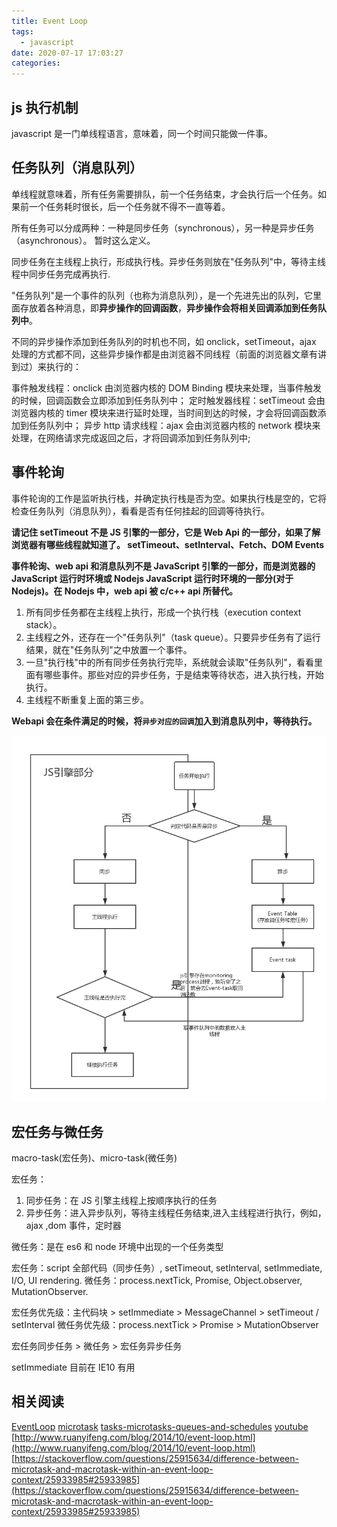 ```yaml
---
title: Event Loop
tags:
  - javascript
date: 2020-07-17 17:03:27
categories:
---
```


## js 执行机制

javascript 是一门单线程语言，意味着，同一个时间只能做一件事。

## 任务队列（消息队列）

单线程就意味着，所有任务需要排队，前一个任务结束，才会执行后一个任务。如果前一个任务耗时很长，后一个任务就不得不一直等着。

所有任务可以分成两种：一种是同步任务（synchronous），另一种是异步任务（asynchronous）。 暂时这么定义。

同步任务在主线程上执行，形成执行栈。异步任务则放在"任务队列"中，等待主线程中同步任务完成再执行.

"任务队列"是一个事件的队列（也称为消息队列），是一个先进先出的队列，它里面存放着各种消息，即**异步操作的回调函数**，**异步操作会将相关回调添加到任务队列中**。

不同的异步操作添加到任务队列的时机也不同，如 onclick，setTimeout，ajax 处理的方式都不同，这些异步操作都是由浏览器不同线程（前面的浏览器文章有讲到过）来执行的：

事件触发线程：onclick 由浏览器内核的 DOM Binding 模块来处理，当事件触发的时候，回调函数会立即添加到任务队列中；
定时触发器线程：setTimeout 会由浏览器内核的 timer 模块来进行延时处理，当时间到达的时候，才会将回调函数添加到任务队列中；
异步 http 请求线程：ajax 会由浏览器内核的 network 模块来处理，在网络请求完成返回之后，才将回调添加到任务队列中;

## 事件轮询

事件轮询的工作是监听执行栈，并确定执行栈是否为空。如果执行栈是空的，它将检查任务队列（消息队列），看看是否有任何挂起的回调等待执行。

**请记住 setTimeout 不是 JS 引擎的一部分，它是 Web Api 的一部分，如果了解浏览器有哪些线程就知道了。 setTimeout、setInterval、Fetch、DOM Events**

**事件轮询、web api 和消息队列不是 JavaScript 引擎的一部分，而是浏览器的 JavaScript 运行时环境或 Nodejs JavaScript 运行时环境的一部分(对于 Nodejs)。在 Nodejs 中，web api 被 c/c++ api 所替代。**

<!-- 1. JS 引擎线程会维护一个执行栈，同步代码会依次加入到执行栈中依次执行并出栈。
2. JS 引擎线程遇到异步函数，会将异步函数交给相应的 Webapi，而继续执行后面的任务。
3. Webapi 会在条件满足的时候，将`异步对应的回调`加入到消息队列中，等待执行。
4. 执行栈为空时，JS 引擎线程会去取消息队列中的回调函数（如果有的话），并加入到执行栈中执行。
5. 完成后出栈，执行栈再次为空，重复上面的操作，这就是事件循环(event loop)机制。 -->

1. 所有同步任务都在主线程上执行，形成一个执行栈（execution context stack）。
2. 主线程之外，还存在一个"任务队列"（task queue）。只要异步任务有了运行结果，就在"任务队列"之中放置一个事件。
3. 一旦"执行栈"中的所有同步任务执行完毕，系统就会读取"任务队列"，看看里面有哪些事件。那些对应的异步任务，于是结束等待状态，进入执行栈，开始执行。
4. 主线程不断重复上面的第三步。

**Webapi 会在条件满足的时候，将`异步对应的回调`加入到消息队列中，等待执行。**

![](/images/eventLoop.webp)

## 宏任务与微任务

macro-task(宏任务)、micro-task(微任务)

宏任务：

1. 同步任务：在 JS 引擎主线程上按顺序执行的任务
2. 异步任务：进入异步队列，等待主线程任务结束,进入主线程进行执行，例如，ajax ,dom 事件，定时器

微任务：是在 es6 和 node 环境中出现的一个任务类型

<!-- 现在标准称呼可以认为是 tasks 和 jobs -->

宏任务：script 全部代码（同步任务）, setTimeout, setInterval, setImmediate, I/O, UI rendering.
微任务：process.nextTick, Promise, Object.observer, MutationObserver.

宏任务优先级：主代码块 > setImmediate > MessageChannel > setTimeout / setInterval
微任务优先级：process.nextTick > Promise > MutationObserver

宏任务同步任务 > 微任务 > 宏任务异步任务

setImmediate 目前在 IE10 有用

<!--
除了广义的同步任务和异步任务，其实对异步任务还有更细致的划分
macro-task(宏任务)和 microtask（微任务）属于对异步任务的分类，不同的 API 注册的异步任务会依次进入自身对应的队列中，然后等待 Event Loop 将它们依次压入执行栈中执行。
微任务和宏任务皆为异步任务，但是他们将进入两个不同的异步队列里，而且微任务队列的优先级比宏任务的优先级要高。 -->

<!-- 我理解的 eventloop:
在 JS 引擎主线程执行过程中：

1. 首先执行宏任务的同步任务，在主线程上形成一个执行栈；
2. 当执行栈中的函数调用到一些异步执行的 API （例如异步 Ajax，DOM 事件，setTimeout 等 API），则会开启对应的线程（ Http 异步请求线程，事件触发线程和定时器触发线程）进行监控和控制
3. 当异步任务的事件满足触发条件时，对应的线程则会把该事件的处理函数推进任务队列( task queue )中，等待主线程读取执行
4. 当 JS 引擎主线程上的任务执行完毕，则会读取任务队列中的事件，将任务队列中的事件任务推进主线程中，按任务队列顺序执行
5. 当 JS 引擎主线程上的任务执行完毕后，则会再次读取任务队列中的事件任务，如此循环，这就是事件循环（ Event Loop ）的过程 -->

<!-- ## setTimeout

**setTimeout(fn,0)的含义是，指定某个任务在主线程最早可得的空闲时间执行，也就是说，尽可能早得执行。它在"任务队列"的尾部添加一个事件，因此要等到同步任务和"任务队列"现有的事件都处理完，才会得到执行。**

HTML5 标准规定了 setTimeout()的第二个参数的最小值（最短间隔），不得低于 4 毫秒，如果低于这个值，就会自动增加。在此之前，老版本的浏览器都将最短间隔设为 10 毫秒。另外，对于那些 DOM 的变动（尤其是涉及页面重新渲染的部分），通常不会立即执行，而是每 16 毫秒执行一次。这时使用 requestAnimationFrame()的效果要好于 setTimeout()。

需要注意的是，setTimeout()只是将事件插入了"任务队列"，必须等到当前代码（执行栈）执行完，主线程才会去执行它指定的回调函数。要是当前代码耗时很长，有可能要等很久，所以并没有办法保证，回调函数一定会在 setTimeout()指定的时间执行。 -->

## 相关阅读

[EventLoop](https://javascript.info/event-loop)
[microtask](https://javascript.info/microtask-queue)
[tasks-microtasks-queues-and-schedules](https://jakearchibald.com/2015/tasks-microtasks-queues-and-schedules/)
[youtube](https://www.youtube.com/watch?v=8aGhZQkoFbQ)
[http://www.ruanyifeng.com/blog/2014/10/event-loop.html](http://www.ruanyifeng.com/blog/2014/10/event-loop.html)
[https://stackoverflow.com/questions/25915634/difference-between-microtask-and-macrotask-within-an-event-loop-context/25933985#25933985](https://stackoverflow.com/questions/25915634/difference-between-microtask-and-macrotask-within-an-event-loop-context/25933985#25933985)

<!-- [http://www.brandhuang.com/article/1576067877012](http://www.brandhuang.com/article/1576067877012) -->

<!-- [事件轮训](https://segmentfault.com/a/1190000020400736)
[event loop](https://www.jianshu.com/p/de7aba994523)
[https://github.com/Advanced-Frontend/Daily-Interview-Question/issues/7](https://github.com/Advanced-Frontend/Daily-Interview-Question/issues/7)
[https://github.com/gauseen/blog/issues/6](https://github.com/gauseen/blog/issues/6)
[https://www.cnblogs.com/jiangyuzhen/p/11064408.html](https://www.cnblogs.com/jiangyuzhen/p/11064408.html)
[https://www.ruphi.cn/archives/350/](https://www.ruphi.cn/archives/350/) -->
